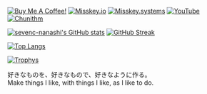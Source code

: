 [![Buy Me A Coffee!](https://shields.io/badge/%2fsevenc7c-5f7fff?logo=buymeacoffee&logoColor=fff)](https://www.buymeacoffee.com/sevenc7c)
[![Misskey.io](https://img.shields.io/badge/dynamic/json?color=8ab942&label=%F0%9D%97%A0%F0%9D%97%B6%20@sevenc7c@misskey.io&query=%24.totalItems&url=https%3A%2F%2Fmisskey.io%2Fusers%2F93zi7l88ty%2Ffollowers)](https://misskey.io/@sevenc7c)
[![Misskey.systems](https://img.shields.io/badge/dynamic/json?color=8ab942&label=%F0%9D%97%A0%F0%9D%97%B6%20@sevenc_nanashi@misskey.systems&query=%24.totalItems&url=https%3A%2F%2Fmisskey.systems%2Fusers%2F9c8fgzgryd%2Ffollowers)](https://misskey.io/@sevenc7c)
[![YouTube](https://img.shields.io/youtube/channel/subscribers/UCv9Wgrqn0ovYhUggSSm5Qtg?style=flat&color=f00&label=@sevenc-nanashi&logo=youtube&logoColor=fff)](https://youtube.com/channel/UCv9Wgrqn0ovYhUggSSm5Qtg)
[![Chunithm](https://img.shields.io/endpoint?url=https%3A%2F%2Fchunirec.sevenc7c.workers.dev)](https://chunirec.net/users/sevenc7c)

[![sevenc-nanashi's GitHub stats](https://github-readme-stats.vercel.app/api?username=sevenc-nanashi&show_icons=true&title_color=48b0d5&icon_color=48b0d5#gh-light-mode-only)](https://github.com/anuraghazra/github-readme-stats)
[![GitHub Streak](https://streak-stats.demolab.com?user=sevenc-nanashi&date_format=%5BY%2F%5Dn%2Fj&ring=48b0d5&fire=48b0d5&currStreakLabel=48b0d5&currStreakNum=48b0d5)](https://git.io/streak-stats)
<!--[![sevenc-nanashi's GitHub stats](https://github-readme-stats.vercel.app/api?username=sevenc-nanashi&show_icons=true&title_color=48b0d5&icon_color=48b0d5&theme=dark#gh-dark-mode-only)](https://github.com/anuraghazra/github-readme-stats)-->
[![Top Langs](https://github-readme-stats.vercel.app/api/top-langs/?username=sevenc-nanashi&layout=compact&title_color=48b0d5&icon_color=48b0d5#gh-light-mode-only)](https://github.com/anuraghazra/github-readme-stats)  
<!--[![Top Langs](https://github-readme-stats.vercel.app/api/top-langs/?username=sevenc-nanashi&layout=compact&title_color=48b0d5&icon_color=48b0d5&theme=dark#gh-dark-mode-only)](https://github.com/anuraghazra/github-readme-stats)-->
[![Trophys](https://github-profile-trophy.vercel.app/?username=sevenc-nanashi&theme=flat&column=3)](https://github.com/ryo-ma/github-profile-trophy)
  
好きなものを、好きなもので、好きなように作る。  
Make things I like, with things I like, as I like to do.
